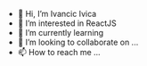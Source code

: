 - 👋 Hi, I’m Ivancic Ivica
- 👀 I’m interested in ReactJS
- 🌱 I’m currently learning 
- 💞️ I’m looking to collaborate on ...
- 📫 How to reach me ...

<!---
mrIvancicIvica/mrIvancicIvica is a ✨ special ✨ repository because its `README.md` (this file) appears on your GitHub profile.
You can click the Preview link to take a look at your changes.
--->
